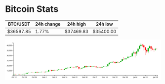 # Bitcoin Stats

BTC/USDT|24h change|24h high|24h low|
|---|---|---|---|
|$36597.85|1.77%|$37469.83|$35400.00|

<img src="./chart.svg">
